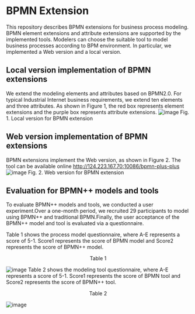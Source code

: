 # BPMN Extension
This repository describes BPMN extensions for business process modeling. BPMN element extensions and attribute extensions are supported by the implemented tools. Modelers can choose the suitable tool to model business processes according to BPM environment. In particular, we implemented a Web version and a local version.

## Local version implementation of BPMN extensions
We extend the modeling elements and attributes based on BPMN2.0. For typical Industrial Internet business requirements, we extend ten elements and three attributes. As shown in Figure 1, the red box represents element extensions and the purple box represents attribute extensions.
![image](https://github.com/HangyuCheng/BPMN-Extension-/blob/main/tools/Local%20version.png)
Fig. 1. Local version for BPMN extension
## Web version implementation of BPMN extensions
BPMN extensions implement the Web version, as shown in Figure 2. The tool can be available online http://124.223.167.70:10086/bpmn-plus-plus
![image](https://github.com/HangyuCheng/BPMN-Extension-/blob/main/tools/Web%20version.png)
Fig. 2. Web version for BPMN extension
## Evaluation for BPMN++ models and tools
To evaluate BPMN++ models and tools, we conducted a user experiment.Over a one-month period, we recruited 29 participants to model using BPMN++ and traditional BPMN.Finally, the user acceptance of the BPMN++ model and tool is evaluated via a questionnaire.

Table 1 shows the process model questionnaire, where A-E represents a score of 5-1. Score1 represents the score of BPMN model and Score2 represents the score of BPMN++ model.  

<p align="center">Table 1</p>

![image](https://github.com/HangyuCheng/BPMN-Extension-/blob/main/tools/resource/model%20questionnaire.png)
Table 2 shows the modeling tool questionnaire, where A-E represents a score of 5-1. Score1 represents the score of BPMN tool and Score2 represents the score of BPMN++ tool. 

<p align="center">Table 2</p>

![image](https://github.com/HangyuCheng/BPMN-Extension-/blob/main/tools/resource/tool%20questionnaire.png)
